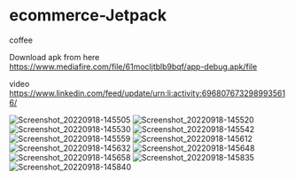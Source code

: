 # ecommerce-Jetpack
coffee


Download apk from here 
https://www.mediafire.com/file/61mocljtblb9bqf/app-debug.apk/file

video
https://www.linkedin.com/feed/update/urn:li:activity:6968076732989935616/

![Screenshot_20220918-145505](https://user-images.githubusercontent.com/108500575/190903471-1d68f1fa-5467-4878-9a87-d75d2d9a1cd4.png)
![Screenshot_20220918-145520](https://user-images.githubusercontent.com/108500575/190903472-304cb7f4-d562-4441-881c-3f6c2e0f6e3d.png)
![Screenshot_20220918-145530](https://user-images.githubusercontent.com/108500575/190903473-960023c5-1563-4e56-a995-16cba82a6b98.png)
![Screenshot_20220918-145542](https://user-images.githubusercontent.com/108500575/190903478-8068cc86-267c-4ff5-9008-ab6660c32dfc.png)
![Screenshot_20220918-145559](https://user-images.githubusercontent.com/108500575/190903480-89cc1206-c0ef-4e93-8fa9-3a43bcf9a243.png)
![Screenshot_20220918-145612](https://user-images.githubusercontent.com/108500575/190903481-ff19dbaf-52cf-41b6-9016-cc47210d335d.png)
![Screenshot_20220918-145632](https://user-images.githubusercontent.com/108500575/190903482-b9b6aaad-f3a5-45fb-864d-81037d5dee70.png)
![Screenshot_20220918-145648](https://user-images.githubusercontent.com/108500575/190903484-904a0f2d-bb0c-45a7-8514-848b0488a367.png)
![Screenshot_20220918-145658](https://user-images.githubusercontent.com/108500575/190903485-fabd51be-3fd7-4911-ae0d-faaac89ac882.png)
![Screenshot_20220918-145835](https://user-images.githubusercontent.com/108500575/190903486-1245d150-592f-4829-a0b8-3b61ed5e890e.png)
![Screenshot_20220918-145840](https://user-images.githubusercontent.com/108500575/190903490-d9f3e9b8-6e4d-4dd2-a41a-7a0af303536c.png)
